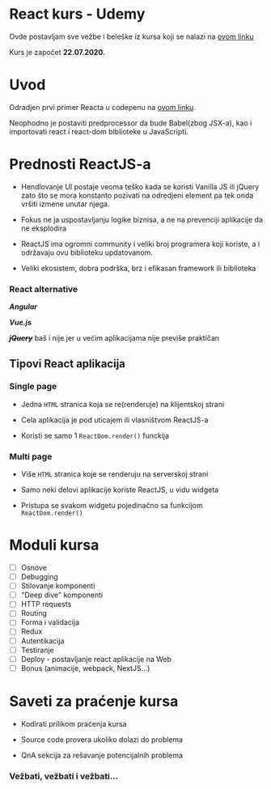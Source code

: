 
#  React kurs - Udemy

  

Ovde postavljam sve vežbe i beleške iz kursa koji se nalazi na [ovom linku](https://www.udemy.com/course/react-the-complete-guide-incl-redux/)

  

Kurs je započet **22.07.2020.**  

#  Uvod

Odradjen prvi primer Reacta u codepenu na [ovom linku](https://codepen.io/milos_ks/pen/bGEzKyN).

  

Neophodno je postaviti predprocessor da bude Babel(zbog JSX-a), kao i importovati react i react-dom biblioteke u JavaScripti.

  

#  Prednosti ReactJS-a

  

-  Hendlovanje UI postaje veoma teško kada se koristi Vanilla JS ili jQuery zato što se mora konstanto pozivati na odredjeni element pa tek onda vršiti izmene unutar njega.

-  Fokus ne ja uspostavljanju logike biznisa, a ne na prevenciji aplikacije da ne eksplodira

-  ReactJS ima ogromni community i veliki broj programera koji koriste, a i održavaju ovu biblioteku updatovanom.

-  Veliki ekosistem, dobra podrška, brz i efikasan framework ili biblioteka


###  React alternative

***Angular***

***Vue.js***

***~~jQuery~~*** baš i nije jer u većim aplikacijama nije previše praktičan

  

##  Tipovi React aplikacija

###  Single page

-  Jedna `HTML` stranica koja se re(renderuje) na klijentskoj strani

-  Cela aplikacija je pod uticajem ili vlasništvom ReactJS-a

-  Koristi se samo 1 `ReactDom.render()` funckija

###  Multi page

-  Više `HTML` stranica koje se renderuju na serverskoj strani

-  Samo neki delovi aplikacije koriste ReactJS, u vidu widgeta

-  Pristupa se svakom widgetu pojedinačno sa funkcijom `ReactDom.render()`

  

#  Moduli kursa

- [ ] Osnove
- [ ] Debugging
- [ ] Stilovanje komponenti
- [ ] "Deep dive" komponenti
- [ ] HTTP requests
- [ ] Routing
- [ ] Forma i validacija
- [ ] Redux
- [ ] Autentikacija
- [ ] Testiranje
- [ ] Deploy - postavljanje react aplikacije na Web
- [ ] Bonus (animacije, webpack, NextJS...)

#  Saveti za praćenje kursa

-  Kodirati prilikom praćenja kursa

-  Source code provera ukoliko dolazi do problema

-  QnA sekcija za rešavanje potencijalnih problema

###  Vežbati, vežbati i vežbati...
